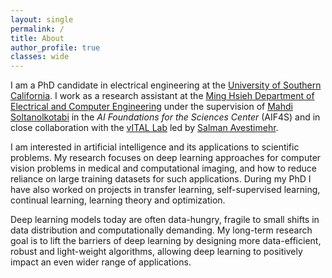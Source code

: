 ```yaml
---
layout: single
permalink: /
title: About
author_profile: true
classes: wide
---
```

I am a PhD candidate in electrical engineering at the [University of Southern California](https://www.usc.edu/). I work as a research assistant at
the [Ming Hsieh Department of Electrical and Computer Engineering](https://minghsiehece.usc.edu/) under the supervision of [Mahdi Soltanolkotabi](https://viterbi-web.usc.edu/~soltanol/) in the _AI Foundations for the Sciences Center_ (AIF4S) and in close collaboration with the [vITAL Lab](https://www.avestimehr.com/vital-lab) led by [Salman Avestimehr](https://www.avestimehr.com/).

I am interested in artificial intelligence and its applications to scientific problems. My research focuses on deep learning approaches for computer vision problems in medical and computational imaging, and how to reduce reliance on large training datasets for such applications. During my PhD I have also worked on projects in transfer learning, self-supervised learning, continual learning, learning theory and optimization.

Deep learning models today are often data-hungry, fragile to small shifts in data distribution and computationally demanding. My long-term research goal is to lift the barriers of deep learning by designing more data-efficient, robust and light-weight algorithms, allowing deep learning to positively impact an even wider range of applications.
